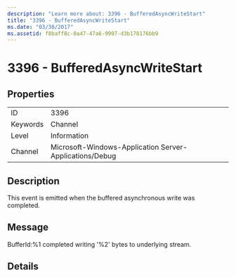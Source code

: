 ```yaml
---
description: "Learn more about: 3396 - BufferedAsyncWriteStart"
title: "3396 - BufferedAsyncWriteStart"
ms.date: "03/30/2017"
ms.assetid: f8baff8c-0a47-47a6-9997-d3b178176bb9
---
```

# 3396 - BufferedAsyncWriteStart

## Properties  
  
|||  
|-|-|  
|ID|3396|  
|Keywords|Channel|  
|Level|Information|  
|Channel|Microsoft-Windows-Application Server-Applications/Debug|  
  
## Description  

 This event is emitted when the buffered asynchronous write was completed.  
  
## Message  

 BufferId:%1 completed writing '%2' bytes to underlying stream.  
  
## Details
